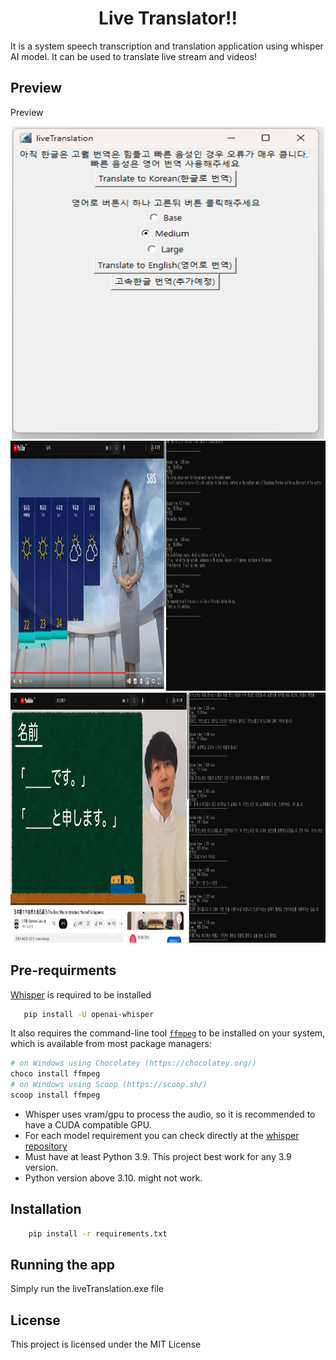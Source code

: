 <h1 align="center">Live Translator!!</h1>
It is a system speech transcription and translation application using whisper AI model.
It can be used to translate live stream and videos!


## Preview
<summary>Preview</summary>
    <p align="center">
        <img src="https://github.com/stefanobang/live_translation/blob/master/assets/Example1.png" width="500" height="500"> 
        <img src="https://github.com/stefanobang/live_translation/blob/master/assets/Example2.png" width="800" height="400">
        <img src="https://github.com/stefanobang/live_translation/blob/master/assets/Example3.png" width="800" height="400">
    </p>

## Pre-requirments
 [Whisper](https://github.com/openai/whisper) is required to be installed 
 ```bash
    pip install -U openai-whisper
```
    
It also requires the command-line tool [`ffmpeg`](https://ffmpeg.org/) to be installed on your system, which is available from most package managers:
```bash
# on Windows using Chocolatey (https://chocolatey.org/)
choco install ffmpeg
# on Windows using Scoop (https://scoop.sh/)
scoop install ffmpeg
```

- Whisper uses vram/gpu to process the audio, so it is recommended to have a CUDA compatible GPU. 
- For each model requirement you can check directly at the [whisper repository](https://github.com/openai/whisper) 
- Must have at least Python 3.9. This project best work for any 3.9 version. 
- Python version above 3.10. might not work. 

## Installation
```bash
    pip install -r requirements.txt
```

## Running the app
Simply run the liveTranslation.exe file


## License
This project is licensed under the MIT License 